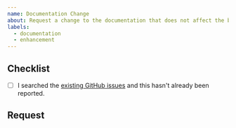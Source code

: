 ```yaml
---
name: Documentation Change
about: Request a change to the documentation that does not affect the behavior of the code
labels:
  - documentation
  - enhancement
---
```


## Checklist

- [ ] I searched the [existing GitHub issues][1] and this hasn't already been reported.

## Request

<!--
    Explain the change that you want to make to the documentation. This can range from fixing a typo
    to adding more examples/sections to rewording a section, and anything in-between.
-->

[1]: https://github.com/Tiny-Home-Consulting/Dependiject/issues?q=is%3Aissue+label%3Adocumentation

